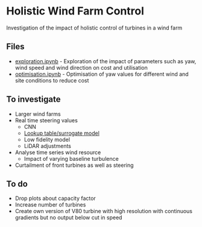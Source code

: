 # Holistic Wind Farm Control
Investigation of the impact of holistic control of turbines in a wind farm

## Files
- [exploration.ipynb](exploration.ipynb) - Exploration of the impact of parameters such as yaw, wind speed and wind direction on cost and utilisation
- [optimisation.ipynb](optimisation.ipynb) - Optimisation of yaw values for different wind and site conditions to reduce cost

## To investigate
- Larger wind farms
- Real time steering values
    - CNN
    - [Lookup table/surrogate model](https://adaptive.readthedocs.io/en/latest/algorithms_and_examples.html#examples)
    - Low fidelity model
    - LiDAR adjustments
- Analyse time series wind resource
    - Impact of varying baseline turbulence
- Curtailment of front turbines as well as steering

## To do
- Drop plots about capacity factor
- Increase number of turbines
- Create own version of V80 turbine with high resolution with continuous gradients but no output below cut in speed